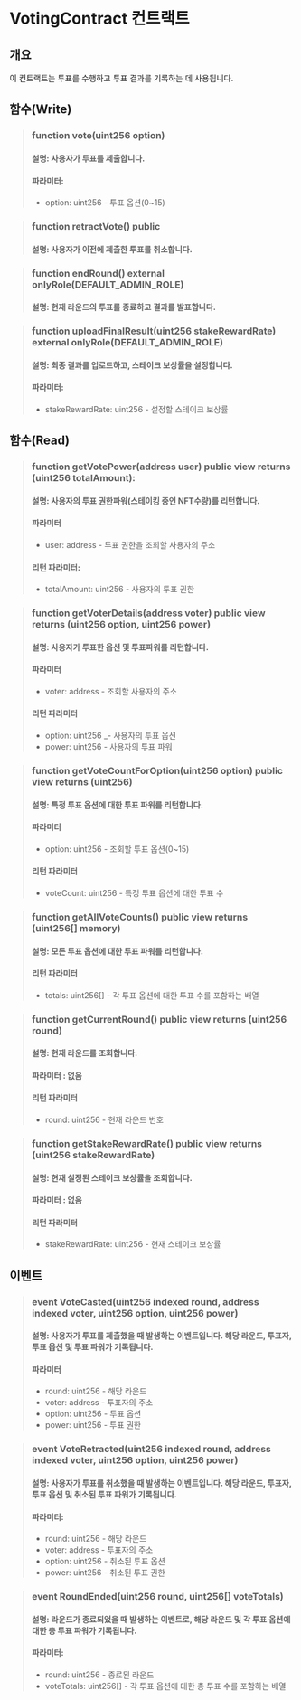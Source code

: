 # VotingContract 컨트랙트
## 개요
이 컨트랙트는 투표를 수행하고 투표 결과를 기록하는 데 사용됩니다.

## 함수(Write)
> ### function vote(uint256 option)
> #### 설명: 사용자가 투표를 제출합니다.
> #### 파라미터:
> * option: uint256 - 투표 옵션(0~15)

> ### function retractVote() public
> #### 설명: 사용자가 이전에 제출한 투표를 취소합니다.

> ### function endRound() external onlyRole(DEFAULT_ADMIN_ROLE) 
> #### 설명: 현재 라운드의 투표를 종료하고 결과를 발표합니다.

> ### function uploadFinalResult(uint256 stakeRewardRate) external onlyRole(DEFAULT_ADMIN_ROLE)
> #### 설명: 최종 결과를 업로드하고, 스테이크 보상률을 설정합니다.
> #### 파라미터:
> * stakeRewardRate: uint256 - 설정할 스테이크 보상률

## 함수(Read)
> ### function getVotePower(address user) public view returns (uint256 totalAmount):
> #### 설명: 사용자의 투표 권한파워(스테이킹 중인 NFT수량)를 리턴합니다.
> #### 파라미터
> * user: address - 투표 권한을 조회할 사용자의 주소
> #### 리턴 파라미터:
> * totalAmount: uint256 - 사용자의 투표 권한

> ### function getVoterDetails(address voter) public view returns (uint256 option, uint256 power)
> #### 설명: 사용자가 투표한 옵션 및 투표파워를 리턴합니다.
> #### 파라미터
> * voter: address - 조회할 사용자의 주소
> #### 리턴 파라미터
> * option: uint256 _- 사용자의 투표 옵션
> * power: uint256 - 사용자의 투표 파워

> ### function getVoteCountForOption(uint256 option) public view returns (uint256)
> #### 설명: 특정 투표 옵션에 대한 투표 파워를 리턴합니다.
> #### 파라미터
> * option: uint256 - 조회할 투표 옵션(0~15)
> #### 리턴 파라미터
> * voteCount: uint256 - 특정 투표 옵션에 대한 투표 수

> ### function getAllVoteCounts() public view returns (uint256[] memory)
> #### 설명: 모든 투표 옵션에 대한 투표 파워를 리턴합니다.
> #### 리턴 파라미터
> * totals: uint256[] - 각 투표 옵션에 대한 투표 수를 포함하는 배열

> ### function getCurrentRound() public view returns (uint256 round)
> #### 설명: 현재 라운드를 조회합니다.
> #### 파라미터 : 없음
> #### 리턴 파라미터
> * round: uint256 - 현재 라운드 번호

> ### function getStakeRewardRate() public view returns (uint256 stakeRewardRate)
> #### 설명: 현재 설정된 스테이크 보상률을 조회합니다.
> #### 파라미터 : 없음
> #### 리턴 파라미터
> * stakeRewardRate: uint256 - 현재 스테이크 보상률

## 이벤트
> ### event VoteCasted(uint256 indexed round, address indexed voter, uint256 option, uint256 power)
> #### 설명: 사용자가 투표를 제출했을 때 발생하는 이벤트입니다. 해당 라운드, 투표자, 투표 옵션 및 투표 파워가 기록됩니다.
> #### 파라미터
> * round: uint256 - 해당 라운드
> * voter: address - 투표자의 주소
> * option: uint256 - 투표 옵션
> * power: uint256 - 투표 권한

> ### event VoteRetracted(uint256 indexed round, address indexed voter, uint256 option, uint256 power)
> #### 설명: 사용자가 투표를 취소했을 때 발생하는 이벤트입니다. 해당 라운드, 투표자, 투표 옵션 및 취소된 투표 파워가 기록됩니다.
> #### 파라미터:
> * round: uint256 - 해당 라운드
> * voter: address - 투표자의 주소
> * option: uint256 - 취소된 투표 옵션
> * power: uint256 - 취소된 투표 권한

> ### event RoundEnded(uint256 round, uint256[] voteTotals)
> #### 설명: 라운드가 종료되었을 때 발생하는 이벤트로, 해당 라운드 및 각 투표 옵션에 대한 총 투표 파워가 기록됩니다.
> #### 파라미터:
> * round: uint256 - 종료된 라운드
> * voteTotals: uint256[] - 각 투표 옵션에 대한 총 투표 수를 포함하는 배열